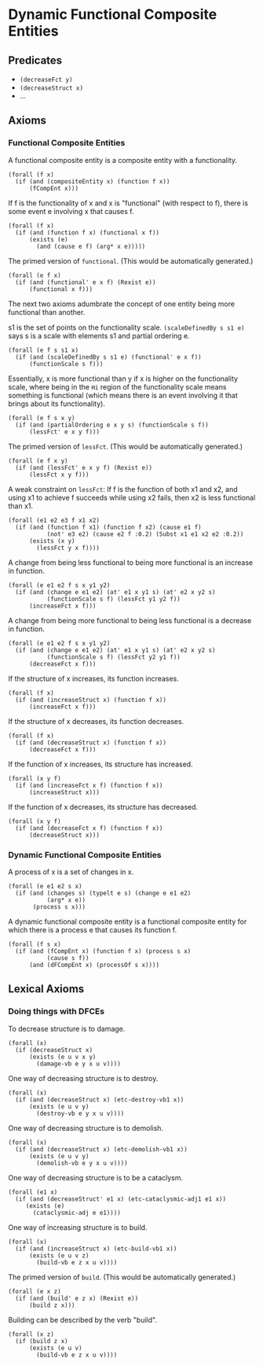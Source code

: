 # Dynamic Functional Composite Entities

## Predicates

- `(decreaseFct y)`
- `(decreaseStruct x)`
- ...


## Axioms

### Functional Composite Entities

A functional composite entity is a composite entity with a functionality.

```
(forall (f x)
  (if (and (compositeEntity x) (function f x))
      (fCompEnt x)))
```


If f is the functionality of x and x is "functional" (with respect
to f), there is some event e involving x that causes f.

```
(forall (f x)
  (if (and (function f x) (functional x f))
      (exists (e)
        (and (cause e f) (arg* x e)))))
```


The primed version of `functional`. (This would be automatically
generated.)

```
(forall (e f x)
  (if (and (functional' e x f) (Rexist e))
      (functional x f)))
```


The next two axioms adumbrate the concept of one entity being more
functional than another.

s1 is the set of points on the functionality scale. `(scaleDefinedBy s s1
e)` says s is a scale with elements s1 and partial ordering e.

```
(forall (e f s s1 x)
  (if (and (scaleDefinedBy s s1 e) (functional' e x f))
      (functionScale s f)))
```

Essentially, x is more functional than y if x is higher on the
functionality scale, where being in the `Hi` region of the functionality
scale means something is functional (which means there is an event
involving it that brings about its functionality).

```
(forall (e f s x y)
  (if (and (partialOrdering e x y s) (functionScale s f))
      (lessFct' e x y f)))
```


The primed version of `lessFct`. (This would be automatically
generated.)

```
(forall (e f x y)
  (if (and (lessFct' e x y f) (Rexist e))
      (lessFct x y f)))
```


A weak constraint on `lessFct`: If f is the function of both x1 and
x2, and using x1 to achieve f succeeds while using x2 fails, then x2
is less functional than x1.

```
(forall (e1 e2 e3 f x1 x2)
  (if (and (function f x1) (function f x2) (cause e1 f)
           (not' e3 e2) (cause e2 f :0.2) (Subst x1 e1 x2 e2 :0.2))
      (exists (x y)
        (lessFct y x f))))
```


A change from being less functional to being more functional is an
increase in function.

```
(forall (e e1 e2 f s x y1 y2)
  (if (and (change e e1 e2) (at' e1 x y1 s) (at' e2 x y2 s)
           (functionScale s f) (lessFct y1 y2 f))
      (increaseFct x f)))
```


A change from being more functional to being less functional is a
decrease in function.

```
(forall (e e1 e2 f s x y1 y2)
  (if (and (change e e1 e2) (at' e1 x y1 s) (at' e2 x y2 s)
           (functionScale s f) (lessFct y2 y1 f))
      (decreaseFct x f)))
```


If the structure of x increases, its function increases.

```
(forall (f x)
  (if (and (increaseStruct x) (function f x))
      (increaseFct x f)))
```


If the structure of x decreases, its function decreases.

```
(forall (f x)
  (if (and (decreaseStruct x) (function f x))
      (decreaseFct x f)))
```


If the function of x increases, its structure has increased.

```
(forall (x y f)
  (if (and (increaseFct x f) (function f x))
      (increaseStruct x)))
```


If the function of x decreases, its structure has decreased.

```
(forall (x y f)
  (if (and (decreaseFct x f) (function f x))
      (decreaseStruct x)))
```


### Dynamic Functional Composite Entities

A process of x is a set of changes in x.

```
(forall (e e1 e2 s x)
  (if (and (changes s) (typelt e s) (change e e1 e2)
           (arg* x e))
       (process s x)))
```


A dynamic functional composite entity is a functional composite entity for
which there is a process e that causes its function f.

```
(forall (f s x)
  (if (and (fCompEnt x) (function f x) (process s x)
           (cause s f))
      (and (dFCompEnt x) (processOf s x))))
```


## Lexical Axioms

### Doing things with DFCEs

To decrease structure is to damage.

```
(forall (x)
  (if (decreaseStruct x)
      (exists (e u v x y)
        (damage-vb e y x u v))))
```


One way of decreasing structure is to destroy.

```
(forall (x)
  (if (and (decreaseStruct x) (etc-destroy-vb1 x))
      (exists (e u v y)
        (destroy-vb e y x u v))))
```


One way of decreasing structure is to demolish.

```
(forall (x)
  (if (and (decreaseStruct x) (etc-demolish-vb1 x))
      (exists (e u v y)
        (demolish-vb e y x u v))))
```


One way of decreasing structure is to be a cataclysm.

```
(forall (e1 x)
  (if (and (decreaseStruct' e1 x) (etc-cataclysmic-adj1 e1 x))
     (exists (e)
       (cataclysmic-adj e e1))))
```


One way of increasing structure is to build.

```
(forall (x)
  (if (and (increaseStruct x) (etc-build-vb1 x))
      (exists (e u v z)
        (build-vb e z x u v))))
```


The primed version of `build`. (This would be automatically generated.)

```
(forall (e x z)
  (if (and (build' e z x) (Rexist e))
      (build z x)))
```


Building can be described by the verb "build".

```
(forall (x z)
  (if (build z x)
      (exists (e u v)
        (build-vb e z x u v))))
```

